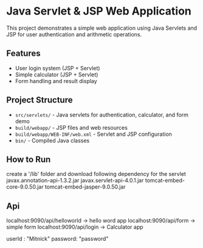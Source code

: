 # Java Servlet & JSP Web Application

This project demonstrates a simple web application using Java Servlets and JSP for user authentication and arithmetic operations.

## Features
- User login system (JSP + Servlet)
- Simple calculator (JSP + Servlet)
- Form handling and result display

## Project Structure
- `src/servlets/` - Java servlets for authentication, calculator, and form demo
- `build/webapp/` - JSP files and web resources
- `build/webapp/WEB-INF/web.xml` - Servlet and JSP configuration
- `bin/` - Compiled Java classes

## How to Run
create a '/lib' folder and download following dependency for the servlet
javax.annotation-api-1.3.2.jar
javax.servlet-api-4.0.1.jar
tomcat-embed-core-9.0.50.jar
tomcat-embed-jasper-9.0.50.jar

## Api
localhost:9090/api/helloworld -> hello word app
localhost:9090/api/form -> simple form
localhost:9090/api/login -> Calculator app

userId : "Mitnick"
password: "password"
